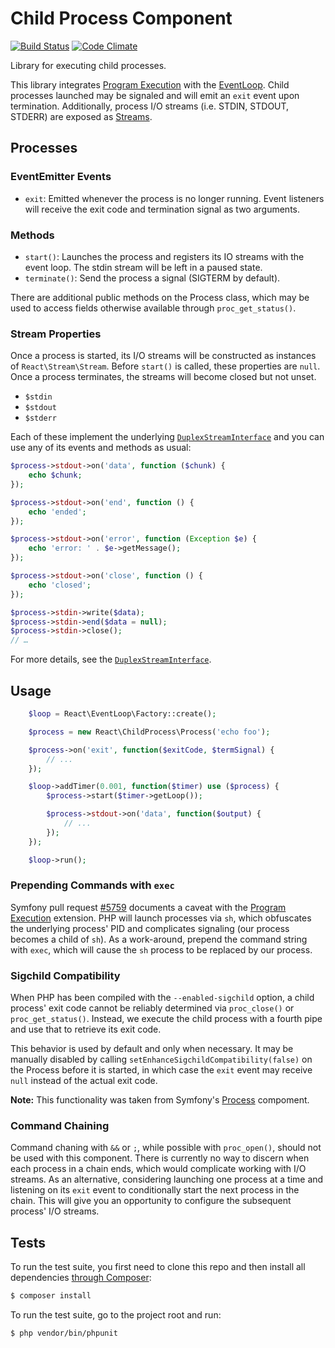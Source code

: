 # Child Process Component

[![Build Status](https://secure.travis-ci.org/reactphp/child-process.png?branch=master)](http://travis-ci.org/reactphp/child-process) [![Code Climate](https://codeclimate.com/github/reactphp/child-process/badges/gpa.svg)](https://codeclimate.com/github/reactphp/child-process)

Library for executing child processes.

This library integrates [Program Execution](http://php.net/manual/en/book.exec.php)
with the [EventLoop](https://github.com/reactphp/event-loop).
Child processes launched may be signaled and will emit an
`exit` event upon termination.
Additionally, process I/O streams (i.e. STDIN, STDOUT, STDERR) are exposed
as [Streams](https://github.com/reactphp/stream).

## Processes

### EventEmitter Events

* `exit`: Emitted whenever the process is no longer running. Event listeners
  will receive the exit code and termination signal as two arguments.

### Methods

* `start()`: Launches the process and registers its IO streams with the event
  loop. The stdin stream will be left in a paused state.
* `terminate()`: Send the process a signal (SIGTERM by default).

There are additional public methods on the Process class, which may be used to
access fields otherwise available through `proc_get_status()`.

### Stream Properties

Once a process is started, its I/O streams will be constructed as instances of
`React\Stream\Stream`. Before `start()` is called, these properties are `null`.
Once a process terminates, the streams will become closed but not unset.

* `$stdin`
* `$stdout`
* `$stderr`

Each of these implement the underlying
[`DuplexStreamInterface`](https://github.com/reactphp/stream#duplexstreaminterface)
and you can use any of its events and methods as usual:

```php
$process->stdout->on('data', function ($chunk) {
    echo $chunk;
});

$process->stdout->on('end', function () {
    echo 'ended';
});

$process->stdout->on('error', function (Exception $e) {
    echo 'error: ' . $e->getMessage();
});

$process->stdout->on('close', function () {
    echo 'closed';
});

$process->stdin->write($data);
$process->stdin->end($data = null);
$process->stdin->close();
// …
```

For more details, see the
[`DuplexStreamInterface`](https://github.com/reactphp/stream#duplexstreaminterface).

## Usage
```php
    $loop = React\EventLoop\Factory::create();

    $process = new React\ChildProcess\Process('echo foo');

    $process->on('exit', function($exitCode, $termSignal) {
        // ...
    });

    $loop->addTimer(0.001, function($timer) use ($process) {
        $process->start($timer->getLoop());

        $process->stdout->on('data', function($output) {
            // ...
        });
    });

    $loop->run();
```
### Prepending Commands with `exec`

Symfony pull request [#5759](https://github.com/symfony/symfony/issues/5759)
documents a caveat with the
[Program Execution](http://php.net/manual/en/book.exec.php) extension. PHP will
launch processes via `sh`, which obfuscates the underlying process' PID and
complicates signaling (our process becomes a child of `sh`). As a work-around,
prepend the command string with `exec`, which will cause the `sh` process to be
replaced by our process.

### Sigchild Compatibility

When PHP has been compiled with the `--enabled-sigchild` option, a child
process' exit code cannot be reliably determined via `proc_close()` or
`proc_get_status()`. Instead, we execute the child process with a fourth pipe
and use that to retrieve its exit code.

This behavior is used by default and only when necessary. It may be manually
disabled by calling `setEnhanceSigchildCompatibility(false)` on the Process
before it is started, in which case the `exit` event may receive `null` instead
of the actual exit code.

**Note:** This functionality was taken from Symfony's
[Process](https://github.com/symfony/process) compoment.

### Command Chaining

Command chaning with `&&` or `;`, while possible with `proc_open()`, should not
be used with this component. There is currently no way to discern when each
process in a chain ends, which would complicate working with I/O streams. As an
alternative, considering launching one process at a time and listening on its
`exit` event to conditionally start the next process in the chain. This will
give you an opportunity to configure the subsequent process' I/O streams.

## Tests

To run the test suite, you first need to clone this repo and then install all
dependencies [through Composer](http://getcomposer.org):

```bash
$ composer install
```

To run the test suite, go to the project root and run:

```bash
$ php vendor/bin/phpunit
```
